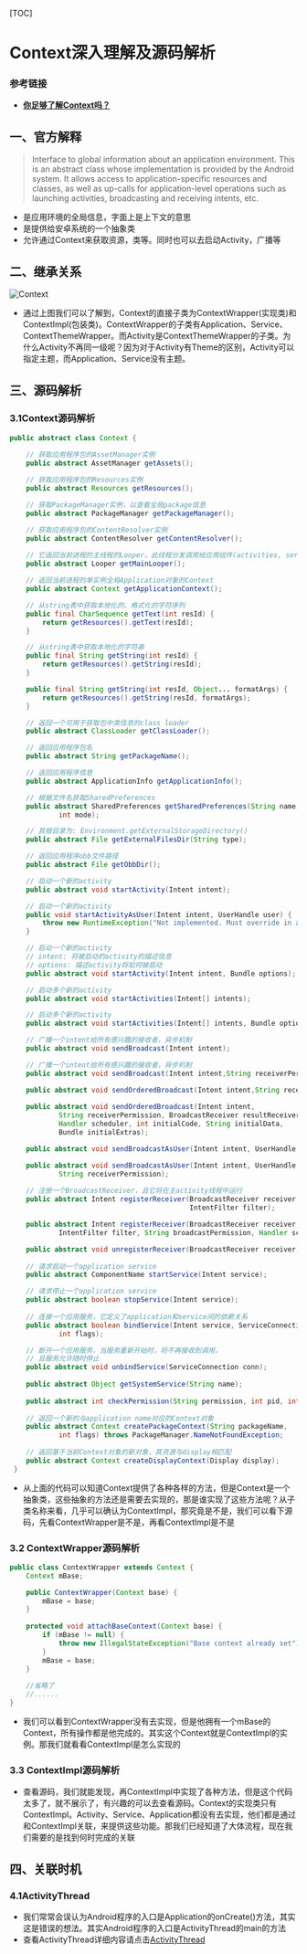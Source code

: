 [TOC]

# Context深入理解及源码解析

### 参考链接

* [**你足够了解Context吗？**](https://www.jianshu.com/p/46c35c5079b4)

## 一、官方解释

> Interface to global information about an application environment. This is an abstract class whose implementation is provided by the Android system. It allows access to application-specific resources and classes, as well as up-calls for application-level operations such as launching activities, broadcasting and receiving intents, etc.

* 是应用环境的全局信息，字面上是上下文的意思
* 是提供给安卓系统的一个抽象类
* 允许通过Context来获取资源，类等。同时也可以去启动Activity，广播等

## 二、继承关系

![Context](https://github.com/nullWolf007/images/raw/master/android/%E8%BF%9B%E9%98%B6/Context%E7%BB%A7%E6%89%BF%E5%85%B3%E7%B3%BB.png)

* 通过上图我们可以了解到，Context的直接子类为ContextWrapper(实现类)和ContextImpl(包装类)。ContextWrapper的子类有Application、Service、ContextThemeWrapper。而Activity是ContextThemeWrapper的子类。为什么Activity不再同一级呢？因为对于Activity有Theme的区别，Activity可以指定主题，而Application、Service没有主题。

## 三、源码解析

### 3.1Context源码解析

```java
public abstract class Context {

    // 获取应用程序包的AssetManager实例
    public abstract AssetManager getAssets();
 
    // 获取应用程序包的Resources实例
    public abstract Resources getResources();

    // 获取PackageManager实例，以查看全局package信息    
    public abstract PackageManager getPackageManager();

    // 获取应用程序包的ContentResolver实例
    public abstract ContentResolver getContentResolver();
    
    // 它返回当前进程的主线程的Looper，此线程分发调用给应用组件(activities, services等)
    public abstract Looper getMainLooper();

    // 返回当前进程的单实例全局Application对象的Context     
    public abstract Context getApplicationContext();

    // 从string表中获取本地化的、格式化的字符序列
    public final CharSequence getText(int resId) {
        return getResources().getText(resId);
    }

    // 从string表中获取本地化的字符串
    public final String getString(int resId) {
        return getResources().getString(resId);
    }

    public final String getString(int resId, Object... formatArgs) {
        return getResources().getString(resId, formatArgs);
    }

    // 返回一个可用于获取包中类信息的class loader
    public abstract ClassLoader getClassLoader();

    // 返回应用程序包名
    public abstract String getPackageName();

    // 返回应用程序信息
    public abstract ApplicationInfo getApplicationInfo();

    // 根据文件名获取SharedPreferences
    public abstract SharedPreferences getSharedPreferences(String name,
            int mode);

    // 其根目录为: Environment.getExternalStorageDirectory()
    public abstract File getExternalFilesDir(String type);

    // 返回应用程序obb文件路径
    public abstract File getObbDir();

    // 启动一个新的activity 
    public abstract void startActivity(Intent intent);

    // 启动一个新的activity 
    public void startActivityAsUser(Intent intent, UserHandle user) {
        throw new RuntimeException("Not implemented. Must override in a subclass.");
    }

    // 启动一个新的activity 
    // intent: 将被启动的activity的描述信息
    // options: 描述activity将如何被启动
    public abstract void startActivity(Intent intent, Bundle options);

    // 启动多个新的activity
    public abstract void startActivities(Intent[] intents);

    // 启动多个新的activity
    public abstract void startActivities(Intent[] intents, Bundle options);

    // 广播一个intent给所有感兴趣的接收者，异步机制 
    public abstract void sendBroadcast(Intent intent);

    // 广播一个intent给所有感兴趣的接收者，异步机制 
    public abstract void sendBroadcast(Intent intent,String receiverPermission);

    public abstract void sendOrderedBroadcast(Intent intent,String receiverPermission);
 
    public abstract void sendOrderedBroadcast(Intent intent,
            String receiverPermission, BroadcastReceiver resultReceiver,
            Handler scheduler, int initialCode, String initialData,
            Bundle initialExtras);

    public abstract void sendBroadcastAsUser(Intent intent, UserHandle user);

    public abstract void sendBroadcastAsUser(Intent intent, UserHandle user,
            String receiverPermission);
  
    // 注册一个BroadcastReceiver，且它将在主activity线程中运行
    public abstract Intent registerReceiver(BroadcastReceiver receiver,
                                            IntentFilter filter);

    public abstract Intent registerReceiver(BroadcastReceiver receiver,
            IntentFilter filter, String broadcastPermission, Handler scheduler);

    public abstract void unregisterReceiver(BroadcastReceiver receiver);
 
    // 请求启动一个application service
    public abstract ComponentName startService(Intent service);

    // 请求停止一个application service
    public abstract boolean stopService(Intent service);
 
    // 连接一个应用服务，它定义了application和service间的依赖关系
    public abstract boolean bindService(Intent service, ServiceConnection conn,
            int flags);

    // 断开一个应用服务，当服务重新开始时，将不再接收到调用， 
    // 且服务允许随时停止
    public abstract void unbindService(ServiceConnection conn);
 
    public abstract Object getSystemService(String name);
 
    public abstract int checkPermission(String permission, int pid, int uid);
 
    // 返回一个新的与application name对应的Context对象
    public abstract Context createPackageContext(String packageName,
            int flags) throws PackageManager.NameNotFoundException;
    
    // 返回基于当前Context对象的新对象，其资源与display相匹配
    public abstract Context createDisplayContext(Display display);
 }  
```

* 从上面的代码可以知道Context提供了各种各样的方法，但是Context是一个抽象类，这些抽象的方法还是需要去实现的，那是谁实现了这些方法呢？从子类名称来看，几乎可以确认为ContextImpl，那究竟是不是，我们可以看下源码，先看ContextWrapper是不是，再看ContextImpl是不是

### 3.2 ContextWrapper源码解析

```java
public class ContextWrapper extends Context {
    Context mBase;

    public ContextWrapper(Context base) {
        mBase = base;
    }
    
    protected void attachBaseContext(Context base) {
        if (mBase != null) {
            throw new IllegalStateException("Base context already set");
        }
        mBase = base;
    }
    
    //省略了
    //......
}
```

* 我们可以看到ContextWrapper没有去实现，但是他拥有一个mBase的Context，所有操作都是他完成的。其实这个Context就是ContextImpl的实例。那我们就看看ContextImpl是怎么实现的

### 3.3 ContextImpl源码解析

* 查看源码，我们就能发现，再ContextImpl中实现了各种方法，但是这个代码太多了，就不展示了，有兴趣的可以去查看源码。Context的实现类只有ContextImpl。Activity、Service、Application都没有去实现，他们都是通过和ContextImpl关联，来提供这些功能。那我们已经知道了大体流程，现在我们需要的是找到何时完成的关联

## 四、关联时机

### 4.1ActivityThread

* 我们常常会误认为Android程序的入口是Application的onCreate()方法，其实这是错误的想法。其实Android程序的入口是ActivityThread的main的方法
* 查看ActivityThread详细内容请点击[ActivityThread]()

